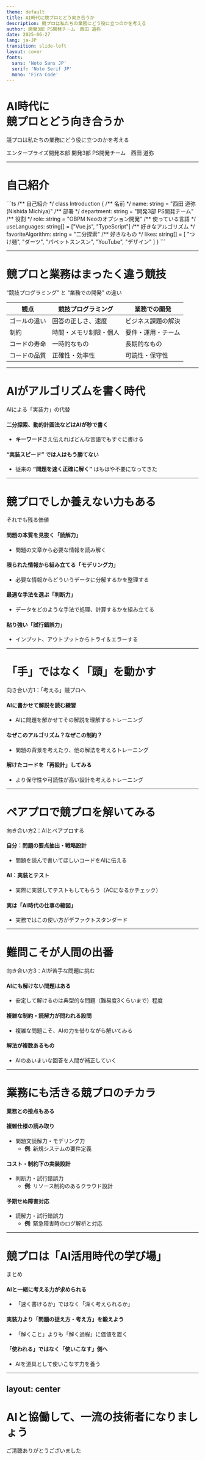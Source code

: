 ```yaml
---
theme: default
title: AI時代に競プロとどう向き合うか
description: 競プロは私たちの業務にどう役に立つのかを考える
author: 開発3部 PS開発チーム　西田 道弥
date: 2025-06-27
lang: ja-JP
transition: slide-left
layout: cover
fonts:
  sans: 'Noto Sans JP'
  serif: 'Noto Serif JP'
  mono: 'Fira Code'
---
```


# AI時代に<br/>競プロとどう向き合うか

競プロは私たちの業務にどう役に立つのかを考える

<div class="absolute bottom-10">
  <span class="font-700">
    エンタープライズ開発本部 開発3部 PS開発チーム　西田 道弥
  </span>
</div>

<!--
ここでは、競技プログラミング（競プロ）とAIの関係について考察します。
競プロは私たちの業務にどのように役立つのかを考えることが目的です。
発表者はエンタープライズ開発本部 開発3部 PS開発チームの西田 道弥さんです。
-->

---

# 自己紹介

<div class="flex items-center gap-8">
  <div class="flex-auto">
```ts
/** 自己紹介 */
class Introduction {
  /** 名前 */
  name: string = "西田 道弥 (Nishida Michiya)"
  /** 部署 */
  department: string = "開発3部 PS開発チーム"
  /** 役割 */
  role: string = "OBPM Neoのオプション開発"
  /** 使っている言語 */
  useLanguages: string[] = ["Vue.js", "TypeScript"]
  /** 好きなアルゴリズム */
  favoriteAlgorithm: string = "二分探索"
  /** 好きなもの */
  likes: string[] = [
    "つけ麺", "ダーツ", "パペットスンスン", "YouTube", "デザイン"
  ]
}
```
  </div>
  <img
    class="w-320px"
    src="/images/myImage.png"
    alt=""
  />
</div>

<!--
ここでは、発表者の自己紹介を行います。
発表者の名前は西田 道弥（Nishida Michiya）で、開発3部 PS開発チームに所属しています。
役割はOBPM Neoのオプション開発で、主にVue.jsとTypeScriptを使用しています。
好きなアルゴリズムは二分探索で、好きなものにはつけ麺、ダーツ、パペットスンスン、YouTube、デザインなどがあります。
-->

---

# 競プロと業務はまったく違う競技
“競技プログラミング” と “業務での開発” の違い

| 観点 | 競技プログラミング | 業務での開発 |
|------------------|------|-------------|
| ゴールの違い | 回答の正しさ、速度 | ビジネス課題の解決 |
| 制約 | 時間・メモリ制限・個人 | 要件・運用・チーム |
| コードの寿命 | 一時的なもの | 長期的なもの |
| コードの品質 | 正確性・効率性 | 可読性・保守性 |

<SlideSummary content="競プロは “個人 × 短距離走”、業務は “チーム × 長距離走”" />

<!--
ここでは、競技プログラミングと業務開発の違いを示しています。
競技プログラミングは正確さと速度が求められ、
業務開発はビジネス課題の解決が目的です。
制約も異なり、競技プログラミングは時間やメモリの制限があり、
業務開発は要件や運用、チームの制約があります。
コードの寿命も異なり、競技プログラミングでは一時的なものであり、
業務開発では長期的なものです。
コードの品質も異なり、競技プログラミングでは正確性と効率性が重視され、
業務開発では可読性と保守性が重視されます。
-->

---

# AIがアルゴリズムを書く時代
AIによる「実装力」の代替

#### 二分探索、動的計画法などはAIが秒で書く
- **キーワード**さえ伝えればどんな言語でもすぐに書ける

#### “実装スピード” では人はもう勝てない
- 従来の **“問題を速く正確に解く”** はもはや不要になってきた

<SlideSummary content="じゃあ、競プロやる意味なんてないんじゃ？" />

<!--
ここでは、AIがアルゴリズムを実装する能力について説明しています。
AIは二分探索や動的計画法などのアルゴリズムを
秒で書くことができ、キーワードを伝えるだけでどんな言語でもすぐに書けます。
そのため、従来のように問題を速く正確に解くことは
人間にはもう勝てないという現実があります。
このスライドの要点は、競技プログラミングを行う意味が
薄れてきているのではないかという疑問を提起しています。
 -->

---

# 競プロでしか養えない力もある
それでも残る価値

#### 問題の本質を見抜く「読解力」
- 問題の文章から必要な情報を読み解く
#### 限られた情報から組み立てる「モデリング力」
- 必要な情報からどういうデータに分解するかを整理する
#### 最適な手法を選ぶ「判断力」
- データをどのような手法で処理、計算するかを組み立てる
#### 粘り強い「試行錯誤力」
- インプット、アウトプットからトライ＆エラーする

<SlideSummary content="プログラミングはAIで、プログラミングの周辺は人間で" />

<!--
ここでは、競技プログラミングで養える力について説明しています。
競技プログラミングでは、問題の本質を見抜く「読解力」や、
限られた情報から組み立てる「モデリング力」、
最適な手法を選ぶ「判断力」、そして粘り強い「試行錯誤力」が
養われます。
これらの力は、AIがアルゴリズムを実装する能力が
向上しても、競技プログラミングでしか養えないものです。
スライドの要点は、プログラミング自体はAIに任せても、
プログラミングの周辺の力は人間が必要であるということです。
-->

---

# 「手」ではなく「頭」を動かす
向き合い方1：「考える」競プロへ

#### AIに書かせて解説を読む練習
- AIに問題を解かせてその解説を理解するトレーニング
#### なぜこのアルゴリズム？なぜこの制約？
- 問題の背景を考えたり、他の解法を考えるトレーニング
#### 解けたコードを「再設計」してみる
- より保守性や可読性が高い設計を考えるトレーニング

<SlideSummary content="目的を ”速く書く” から、 “深く理解する” へシフトする" />

<!--
ここでは、競技プログラミングに対する新しいアプローチを提案しています。
AIにアルゴリズムを実装させ、その解説を理解することで
「考える」競技プログラミングを行うことができます。
また、なぜそのアルゴリズムが必要なのか、なぜその制約があるのかを考えることで、
問題の背景を理解し、他の解法を考えるトレーニングができます。
さらに、解けたコードを「再設計」することで、
より保守性や可読性が高い設計を考えるトレーニングができます。
スライドの要点は、
競技プログラミングの目的を「速く書く」ことから「深く理解する」ことへシフトすることです。
-->

---

# ペアプロで競プロを解いてみる
向き合い方2：AIとペアプロする

#### 自分：問題の要点抽出・戦略設計
- 問題を読んで書いてほしいコードをAIに伝える
#### AI：実装とテスト
- 実際に実装してテストもしてもらう（ACになるかチェック）
#### 実は「AI時代の仕事の縮図」
- 実務ではこの使い方がデファクトスタンダード

<SlideSummary content="AIと協働で仕事をするトレーニングとしても最適" />

<!--
ここでは、AIとペアプログラミングを行うことで競技プログラミングを解く方法を提案しています。
自分は問題の要点を抽出し、戦略を設計する役割を担い、
AIは実装とテストを担当します。
この方法は、AI時代の仕事の縮図であり、
実務ではこの使い方がデファクトスタンダードとなっています。
スライドの要点は、AIと協働で仕事をするトレーニングとしても
競技プログラミングが最適であるということです。
-->

---

# 難問こそが人間の出番
向き合い方3：AIが苦手な問題に挑む

#### AIにも解けない問題はある
- 安定して解けるのは典型的な問題（難易度3くらいまで）程度
#### 複雑な制約・読解力が問われる設問
- 複雑な問題こそ、AIの力を借りながら解いてみる
#### 解法が複数あるもの
- AIのあいまいな回答を人間が補正していく

<SlideSummary content="AIが詰まる問題に一緒に挑むことで、「差分」を鍛えることができる。" />

<!--
ここでは、AIが苦手な問題に挑むことで競技プログラミングを楽しむ方法を提案しています。
AIにも解けない問題があり、安定して解けるのは典型的な問題（難易度3くらいまで）程度です。
複雑な制約や読解力が問われる設問では、
AIの力を借りながら解いてみることが重要です。
また、解法が複数ある問題では、AIのあいまいな回答を人間が補正していくことが求められます。
スライドの要点は、AIが詰まる問題に一緒に挑むことで
「差分」を鍛えることができるということです。
-->

---

# 業務にも活きる競プロのチカラ
**業務との接点もある**

#### 複雑仕様の読み取り
- 問題文読解力・モデリング力
  - **例**: 新規システムの要件定義

#### コスト・制約下の実装設計
- 判断力・試行錯誤力
  - **例**: リソース制約のあるクラウド設計

#### 予期せぬ障害対応
- 読解力・試行錯誤力
  - **例**: 緊急障害時のログ解析と対応

<SlideSummary content="競プロで鍛えた力は、業務でも活きる" />

<!--
ここでは、競技プログラミングで鍛えた力が業務でも活かせることを説明しています。
競技プログラミングでは、
複雑な仕様の読み取りや問題文の読解力、モデリング力が求められます。
また、コストや制約の下での実装設計では、
判断力や試行錯誤力が必要です。
さらに、予期せぬ障害対応では、読解力や試行錯誤力が活かされます。
スライドの要点は、競技プログラミングで鍛えた力は業務でも活きるということです。
-->

---

# 競プロは「AI活用時代の学び場」
まとめ

#### AIと一緒に考える力が求められる
- 「速く書けるか」ではなく「深く考えられるか」
#### 実装力より「問題の捉え方・考え方」を鍛えよう
- 「解くこと」よりも「解く過程」に価値を置く
#### 「使われる」ではなく「使いこなす」側へ
- AIを道具として使いこなす力を養う

<SlideSummary content="AIの時代でも、いや、 “AIの時代だからこそ” 競プロは意味を持つ" />

<!--
ここでは、競技プログラミングがAI活用時代の学び場であることをまとめています。
AIと一緒に考える力が求められ、
「速く書けるか」ではなく「深く考えられるか」が重要です。
実装力よりも「問題の捉え方・考え方」を鍛えることが大切であり、
「解くこと」よりも「解く過程」に価値を置くことが求められます。
また、「使われる」ではなく「使いこなす」側へとシフトし、
AIを道具として使いこなす力を養うことが重要です。
スライドの要点は、
AIの時代でも、いや、 “AIの時代だからこそ” 競技プログラミングは意味を持つということです。
-->

---
layout: center
---

# AIと協働して、一流の技術者になりましょう
<div class="text-center">
  <span class="font-700">ご清聴ありがとうございました</span>
</div>
